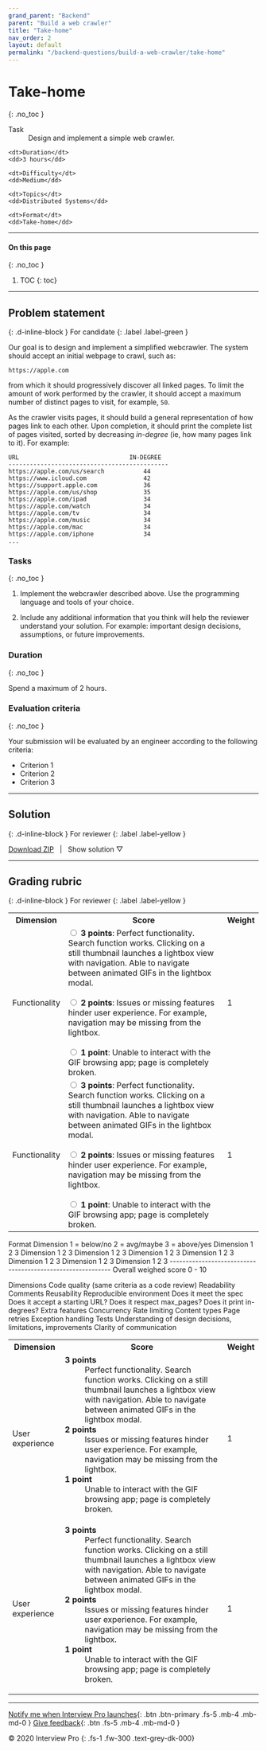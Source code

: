 ```yaml
---
grand_parent: "Backend"
parent: "Build a web crawler"
title: "Take-home"
nav_order: 2
layout: default
permalink: "/backend-questions/build-a-web-crawler/take-home"
---
```



# Take-home
{: .no_toc }

<dl>
    <dt>Task</dt>
    <dd>Design and implement a simple web crawler.</dd>

    <dt>Duration</dt>
    <dd>3 hours</dd>

    <dt>Difficulty</dt>
    <dd>Medium</dd>

    <dt>Topics</dt>
    <dd>Distributed Systems</dd>

    <dt>Format</dt>
    <dd>Take-home</dd>
</dl>


---


#### On this page
{: .no_toc }

1. TOC
{: toc}


---


## Problem statement
{: .d-inline-block } 
For candidate 
{: .label .label-green }


Our goal is to design and implement a simplified webcrawler. The system should accept an initial webpage to crawl, such as:

```
https://apple.com
```

from which it should progressively discover all linked pages. To limit the amount of work performed by the crawler, it should accept a maximum number of distinct pages to visit, for example, `50`.

As the crawler visits pages, it should build a general representation of how pages link to each other. Upon completion, it should print the complete list of pages visited, sorted by decreasing *in-degree* (ie, how many pages link to it). For example:

```
URL                               IN-DEGREE
---------------------------------------------
https://apple.com/us/search           44
https://www.icloud.com                42
https://support.apple.com             36
https://apple.com/us/shop             35
https://apple.com/ipad                34
https://apple.com/watch               34
https://apple.com/tv                  34
https://apple.com/music               34
https://apple.com/mac                 34
https://apple.com/iphone              34
...
```

### Tasks
{: .no_toc }

1. Implement the webcrawler described above. Use the programming language and tools of your choice. 

2. Include any additional information that you think will help the reviewer understand your solution. For example: important design decisions, assumptions, or future improvements.


### Duration
{: .no_toc }

Spend a maximum of 2 hours.


### Evaluation criteria
{: .no_toc }

Your submission will be evaluated by an engineer according to the following criteria:

* Criterion 1
* Criterion 2
* Criterion 3


---


## Solution
{: .d-inline-block } 
For reviewer
{: .label .label-yellow }

<script type="text/javascript" src="{{ "/assets/js/toggle-solution.js" | absolute_url }}"></script>


<a href="https://gist.github.com/git-interview/36afa27c5c1b8476308ad5a9de79dff9/archive/master.zip">Download ZIP</a>
&nbsp;&nbsp;|&nbsp;&nbsp;
<a class="toggle-solution-button">Show solution ▽</a>

<div class="solution">
    <script src="https://gist.github.com/git-interview/36afa27c5c1b8476308ad5a9de79dff9.js?file=readme.md"></script>
    <script src="https://gist.github.com/git-interview/36afa27c5c1b8476308ad5a9de79dff9.js?file=solution.py"></script>
    <script src="https://gist.github.com/git-interview/36afa27c5c1b8476308ad5a9de79dff9.js?file=output.log"></script>
    <script src="https://gist.github.com/git-interview/36afa27c5c1b8476308ad5a9de79dff9.js?file=Dockerfile"></script>
    <script src="https://gist.github.com/git-interview/36afa27c5c1b8476308ad5a9de79dff9.js?file=requirements.txt"></script>
</div>


---


## Grading rubric
{: .d-inline-block } 
For reviewer
{: .label .label-yellow }



<table>
    <tr>
        <th>Dimension</th>
        <th>Score</th>
        <th>Weight</th>
    </tr>
    <tr>
        <td>Functionality</td>
        <td>
            <input type="radio" id="male" name="gender" value="male">
            <label for="male"><strong>3 points</strong>: Perfect functionality. Search function works. Clicking on a still thumbnail launches a lightbox view with navigation. Able to navigate between animated GIFs in the lightbox modal.</label>
            <br><br>
            <input type="radio" id="female" name="gender" value="female">
            <label for="female"><strong>2 points</strong>: Issues or missing features hinder user experience. For example, navigation may be missing from the lightbox.</label>
            <br><br>
            <input type="radio" id="other" name="gender" value="other">
            <label for="other"><strong>1 point</strong>: Unable to interact with the GIF browsing app; page is completely broken.</label>
        </td>
        <td>1</td>
    </tr>
    <tr>
        <td>Functionality</td>
        <td>
            <input type="radio" id="male2" name="gender2" value="male2">
            <label for="male2"><strong>3 points</strong>: Perfect functionality. Search function works. Clicking on a still thumbnail launches a lightbox view with navigation. Able to navigate between animated GIFs in the lightbox modal.</label>
            <br><br>
            <input type="radio" id="female2" name="gender2" value="female2">
            <label for="female2"><strong>2 points</strong>: Issues or missing features hinder user experience. For example, navigation may be missing from the lightbox.</label>
            <br><br>
            <input type="radio" id="other2" name="gender2" value="other2">
            <label for="other2"><strong>1 point</strong>: Unable to interact with the GIF browsing app; page is completely broken.</label>
        </td>
        <td>1</td>
    </tr>
</table>



Format
    Dimension           1 = below/no     2 = avg/maybe    3 = above/yes
    Dimension           1                2                3
    Dimension           1                2                3
    Dimension           1                2                3
    Dimension           1                2                3
    Dimension           1                2                3
    Dimension           1                2                3
    Dimension           1                2                3
    Dimension           1                2                3
    -----------------------------------------------------------
    Overall weighed score            0 - 10




Dimensions
    Code quality (same criteria as a code review)
        Readability
        Comments
        Reusability
        Reproducible environment
        Does it meet the spec
            Does it accept a starting URL?
            Does it respect max_pages?
            Does it print in-degrees?
        Extra features
            Concurrency
            Rate limiting
            Content types
            Page retries
            Exception handling
            Tests
    Understanding of design decisions, limitations, improvements
        Clarity of communication


<table>
    <tr>
        <th>Dimension</th>
        <th>Score</th>
        <th>Weight</th>
    </tr>
    <tr>
        <td>User experience</td>
        <td>
            <dl>
                <dt><strong>3 points</strong></dt>
                <dd>Perfect functionality. Search function works. Clicking on a still thumbnail launches a lightbox view with navigation. Able to navigate between animated GIFs in the lightbox modal.</dd>
                <dt><strong>2 points</strong></dt>
                <dd>Issues or missing features hinder user experience. For example, navigation may be missing from the lightbox.</dd>
                <dt><strong>1 point</strong></dt>
                <dd>Unable to interact with the GIF browsing app; page is completely broken.</dd>
            </dl>
        </td>
        <td>1</td>
    </tr>
    <tr>
        <td>User experience</td>
        <td>
            <dl>
                <dt><strong>3 points</strong></dt>
                <dd>Perfect functionality. Search function works. Clicking on a still thumbnail launches a lightbox view with navigation. Able to navigate between animated GIFs in the lightbox modal.</dd>
                <dt><strong>2 points</strong></dt>
                <dd>Issues or missing features hinder user experience. For example, navigation may be missing from the lightbox.</dd>
                <dt><strong>1 point</strong></dt>
                <dd>Unable to interact with the GIF browsing app; page is completely broken.</dd>
            </dl>
        </td>
        <td>1</td>
    </tr>
</table>


--- 


[Notify me when Interview Pro launches](/notify-me){: .btn .btn-primary .fs-5 .mb-4 .mb-md-0 }
[Give feedback](/give-feedback){: .btn .fs-5 .mb-4 .mb-md-0 }


© 2020 Interview Pro
{: .fs-1 .fw-300 .text-grey-dk-000}

